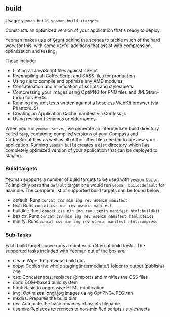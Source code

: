 ## build

Usage: `yeoman build`, `yeoman build:<target>`

Constructs an optimized version of your application that's ready to deploy.

Yeoman makes use of [Grunt](https://github.com/cowboy/grunt) behind the scenes to tackle much of the hard work for this, with some useful additions that assist with compression, optimization and testing.

These include:

* Linting all JavaScript files against JSHint
* Recompiling all CoffeeScript and SASS files for production
* Using r.js to compile and optimize any AMD modules
* Concatenation and minification of scripts and stylesheets
* Compressing your images using OptiPNG for PNG files and JPEGtran-turbo for JPEGs
* Running any unit tests written against a headless WebKit browser (via PhantomJS)
* Creating an Application Cache manifest via Confess.js
* Using revision filenames or oldernames

When you run `yeoman server`, we generate an intermediate build directory called `temp`, containing compiled versions of your Compass and CoffeeScript files as well as all of the other files needed to preview your application. Running `yeoman build` creates a `dist` directory which has completely optimized version of your application that can be deployed to staging.

### Build targets

Yeoman supports a number of build targets to be used with `yeoman build`. To implicitly
pass the `default` target one would run `yeoman build:default` for example. The complete
list of supported build targets can be found below:

* default: Runs `concat css min img rev usemin manifest`
* text: Runs `concat css min rev usemin manifest`
* buildkit: Runs `concat css min img rev usemin manifest html:buildkit`
* basics: Runs `concat css min img rev usemin manifest html:basics`
* minify: Runs `concat css min img rev usemin manifest html:compress`


### Sub-tasks

Each build target above runs a number of different build *tasks*. The supported
tasks included with Yeoman out of the box are:

* clean: Wipe the previous build dirs
* copy: Copies the whole staging(intermediate/) folder to output (publish/) one
* css: Concatenates, replaces @imports and minifies the CSS files
* dom: DOM-based build system
* html: Basic to aggressive HTML minification
* img: Optimizes .png/.jpg images using OptiPNG/JPEGtran
* mkdirs: Prepares the build dirs
* rev: Automate the hash renames of assets filename
* usemin: Replaces references to non-minified scripts / stylesheets

